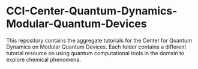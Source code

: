 # CCI-Center-Quantum-Dynamics-Modular-Quantum-Devices
This repository contains the aggregate tutorials for the Center for Quantum Dynamics on Modular Quantum Devices. Each folder contains a different tutorial resource on using quantum computational tools in the domain to explore chemical phenomena.
